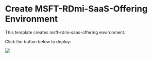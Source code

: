 # Create MSFT-RDmi-SaaS-Offering Environment

This template creates msft-rdmi-saas-offering environment.


Click the button below to deploy:

<a href="https://portal.azure.com/#create/Microsoft.Template/uri/https%3A%2F%2Fraw.githubusercontent.com%2FAzure%2FRDS-Templates%2Fmaster%2Frdmi-peopletech%2Fmsft-rdmi-saas-offeringazuredeploy.json" target="_blank">
    <img src="http://azuredeploy.net/deploybutton.png"/>
</a>




